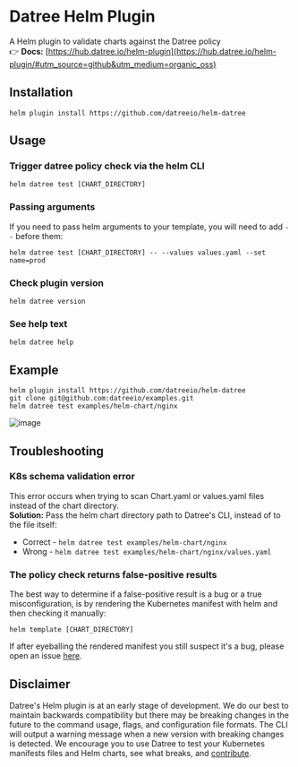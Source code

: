 # Datree Helm Plugin

A Helm plugin to validate charts against the Datree policy  
👉 **Docs:** [https://hub.datree.io/helm-plugin](https://hub.datree.io/helm-plugin/#utm_source=github&utm_medium=organic_oss)

## Installation
```
helm plugin install https://github.com/datreeio/helm-datree
```

## Usage

### Trigger datree policy check via the helm CLI
```
helm datree test [CHART_DIRECTORY]
```

### Passing arguments
If you need to pass helm arguments to your template, you will need to add `--` before them:
```
helm datree test [CHART_DIRECTORY] -- --values values.yaml --set name=prod
```

### Check plugin version
```
helm datree version
```

### See help text
```
helm datree help
```

## Example

```
helm plugin install https://github.com/datreeio/helm-datree
git clone git@github.com:datreeio/examples.git
helm datree test examples/helm-chart/nginx
```

![image](https://user-images.githubusercontent.com/19731161/131975552-b66a84f8-5aa9-4d70-a08e-aae97aa76116.png)


## Troubleshooting
### K8s schema validation error
This error occurs when trying to scan Chart.yaml or values.yaml files instead of the chart directory.  
**Solution:** Pass the helm chart directory path to Datree's CLI, instead of to the file itself:  
* Correct - `helm datree test examples/helm-chart/nginx`
* Wrong - `helm datree test examples/helm-chart/nginx/values.yaml`

### The policy check returns false-positive results
The best way to determine if a false-positive result is a bug or a true misconfiguration, is by rendering the Kubernetes manifest with helm and then checking it manually:
```
helm template [CHART_DIRECTORY]
```
If after eyeballing the rendered manifest you still suspect it's a bug, please open an issue [here](https://github.com/datreeio/datree/issues/new?assignees=&labels=bug&template=bug_report.md&title=). 

## Disclaimer

Datree's Helm plugin is at an early stage of development. We do our best to maintain backwards compatibility but there may be breaking changes in
the future to the command usage, flags, and configuration file formats. The CLI will output a warning message when a new version with breaking changes is detected.
We encourage you to use Datree to test your Kubernetes manifests files and Helm charts, see what
breaks, and [contribute](./CONTRIBUTING.md).
